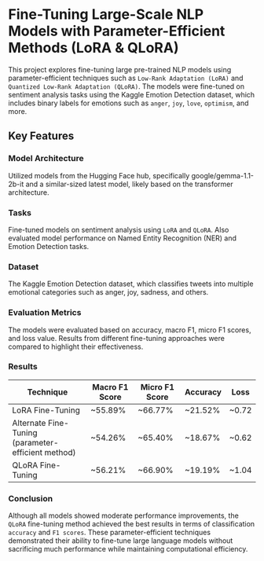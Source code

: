 # Fine-Tuning Large-Scale NLP Models with Parameter-Efficient Methods (LoRA & QLoRA)
This project explores fine-tuning large pre-trained NLP models using parameter-efficient techniques such as `Low-Rank Adaptation (LoRA)` and `Quantized Low-Rank Adaptation (QLoRA)`. The models were fine-tuned on sentiment analysis tasks using the Kaggle Emotion Detection dataset, which includes binary labels for emotions such as `anger`, `joy`, `love`, `optimism`, and more.

## Key Features
### Model Architecture
Utilized models from the Hugging Face hub, specifically google/gemma-1.1-2b-it and a similar-sized latest model, likely based on the transformer architecture.
### Tasks
Fine-tuned models on sentiment analysis using `LoRA` and `QLoRA`. Also evaluated model performance on Named Entity Recognition (NER) and Emotion Detection tasks.
### Dataset
The Kaggle Emotion Detection dataset, which classifies tweets into multiple emotional categories such as anger, joy, sadness, and others.
### Evaluation Metrics
The models were evaluated based on accuracy, macro F1, micro F1 scores, and loss value. Results from different fine-tuning approaches were compared to highlight their effectiveness.
### Results
| Technique | Macro F1 Score | Micro F1 Score | Accuracy | Loss | 
|-----------|----------------|----------------|----------|------|
| LoRA Fine-Tuning | ~55.89% | ~66.77% | ~21.52% | ~0.72 | 
| Alternate Fine-Tuning (parameter-efficient method) | ~54.26% | ~65.40% | ~18.67% | ~0.62 |
| QLoRA Fine-Tuning | ~56.21% | ~66.90% | ~19.19% | ~1.04 |
### Conclusion
Although all models showed moderate performance improvements, the `QLoRA` fine-tuning method achieved the best results in terms of classification `accuracy` and `F1 scores`. These parameter-efficient techniques demonstrated their ability to fine-tune large language models without sacrificing much performance while maintaining computational efficiency.
